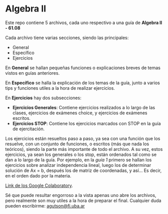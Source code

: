 # Algebra II

Este repo contiene 5 archivos, cada uno respectivo a una guía de **Algebra II - 61.08**

Cada archivo tiene varias secciones, siendo las principales:

- General
- Específico
- Ejercicios

En **General** se hallan pequeñas funciones o explicaciones breves de temas vistos en guías anteriores.

En **Específico** se halla la explicación de los temas de la guía, junto a varios tips y funciones utiles a la hora de realizar ejercicios.

En **Ejercicios** hay dos subsecciones:
- **Ejercicios Generales**: Contiene ejercicios realizados a lo largo de las clases, ejercicios de exámenes choice, y ejercicios de exámenes escritos.
- **Ejercicios STOP**: Contiene los ejercicios marcados con STOP en la guía de ejercitación.

Los ejercicios están resueltos paso a paso, ya sea con una función que los resuelve, con un conjunto de funciones, o escritos (más que nada los teóricos), siendo la parte más importante de todo el archivo.
A su vez, estos ejercicios, ya sean los generales o los stop, están ordenados tal como se dan a lo largo de la guía. Por ejemplo, en la _guía 1_ primero se hallan los ejercicios sobre analizar independencia lineal, luego los de determinar solución de Ax = b, después los de matriz de coordenadas, y así...
Es decir, en el orden dado por la materia.

[Link de los Google Colaboratory](https://drive.google.com/drive/folders/1W9FXwJHV0fbZl2ybFmuSbPmAyRjsA6kb?usp=sharing). 

Sé que puede resultar engorroso a la vista apenas uno abre los archivos, pero realmente son muy utiles a la hora de preparar el final.
Cualquier duda pueden escribirme: agutson@fi.uba.ar
